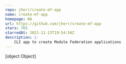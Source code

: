 ```yaml
---
repo: jherr/create-mf-app
name: create-mf-app
homepage: NA
url: https://github.com/jherr/create-mf-app
stars: 765
starredAt: 2021-11-13T19:54:56Z
description: |-
    CLI app to create Module Federation applications
---
```


[object Object]
